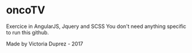 # oncoTV

Exercice in AngularJS, Jquery and SCSS
You don't need anything specific to run this github.

Made by Victoria Duprez - 2017
